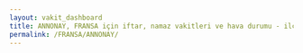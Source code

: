 ```yaml
---
layout: vakit_dashboard
title: ANNONAY, FRANSA için iftar, namaz vakitleri ve hava durumu - ilçe/eyalet seç
permalink: /FRANSA/ANNONAY/
---
```


<script type="text/javascript">
  var GLOBAL_COUNTRY = 'FRANSA';
  var GLOBAL_CITY = 'ANNONAY';
  var GLOBAL_STATE = '';
  var lat = 72;
  var lon = 21;
</script>
